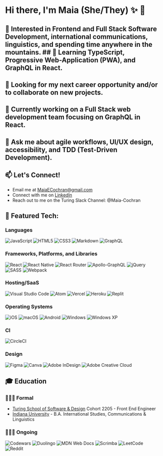 # Hi there, I'm Maia (She/They) ✨ 👋

## 👀 Interested in Frontend and Full Stack Software Development, international communications, linguistics, and spending time anywhere in the mountains.  ## 🌱 Learning TypeScript, Progressive Web-Application (PWA), and GraphQL in React. 
## 💞️ Looking for my next career opportunity and/or to collaborate on new projects.
## 🔭 Currently working on a Full Stack web development team focusing on GraphQL in React. 
## 💬 Ask me about agile workflows, UI/UX design, accessibility, and TDD (Test-Driven Development).
## 📫 Let's Connect!
- Email me at [MaiaECochran@gmail.com](mailto:MaiaECochran@gmail.com)
- Connect with me on [LinkedIn](https://www.linkedin.com/in/maiaecochran/)
- Reach out to me on the Turing Slack Channel: @Maia-Cochran

## 👾 Featured Tech: 
### Languages
![JavaScript](https://img.shields.io/badge/javascript-%23323330.svg?style=for-the-badge&logo=javascript&logoColor=%23F7DF1E) ![HTML5](https://img.shields.io/badge/html5-%23E34F26.svg?style=for-the-badge&logo=html5&logoColor=white) ![CSS3](https://img.shields.io/badge/css3-%231572B6.svg?style=for-the-badge&logo=css3&logoColor=white) ![Markdown](https://img.shields.io/badge/markdown-%23000000.svg?style=for-the-badge&logo=markdown&logoColor=white) ![GraphQL](https://img.shields.io/badge/-GraphQL-E10098?style=for-the-badge&logo=graphql&logoColor=white)

### Frameworks, Platforms, and Libraries
![React](https://img.shields.io/badge/react-%2320232a.svg?style=for-the-badge&logo=react&logoColor=%2361DAFB) ![React Native](https://img.shields.io/badge/react_native-%2320232a.svg?style=for-the-badge&logo=react&logoColor=%2361DAFB) ![React Router](https://img.shields.io/badge/React_Router-CA4245?style=for-the-badge&logo=react-router&logoColor=white) ![Apollo-GraphQL](https://img.shields.io/badge/-ApolloGraphQL-311C87?style=for-the-badge&logo=apollo-graphql) ![jQuery](https://img.shields.io/badge/jquery-%230769AD.svg?style=for-the-badge&logo=jquery&logoColor=white) ![SASS](https://img.shields.io/badge/SASS-hotpink.svg?style=for-the-badge&logo=SASS&logoColor=white) ![Webpack](https://img.shields.io/badge/webpack-%238DD6F9.svg?style=for-the-badge&logo=webpack&logoColor=black)

### Hosting/SaaS
![Visual Studio Code](https://img.shields.io/badge/Visual%20Studio%20Code-0078d7.svg?style=for-the-badge&logo=visual-studio-code&logoColor=white) ![Atom](https://img.shields.io/badge/Atom-%2366595C.svg?style=for-the-badge&logo=atom&logoColor=white) ![Vercel](https://img.shields.io/badge/vercel-%23000000.svg?style=for-the-badge&logo=vercel&logoColor=white) ![Heroku](https://img.shields.io/badge/heroku-%23430098.svg?style=for-the-badge&logo=heroku&logoColor=white) ![Replit](https://img.shields.io/badge/Replit-DD1200?style=for-the-badge&logo=Replit&logoColor=white)

### Operating Systems
![iOS](https://img.shields.io/badge/iOS-000000?style=for-the-badge&logo=ios&logoColor=white) ![macOS](https://img.shields.io/badge/mac%20os-000000?style=for-the-badge&logo=macos&logoColor=F0F0F0) ![Android](https://img.shields.io/badge/Android-3DDC84?style=for-the-badge&logo=android&logoColor=white) ![Windows](https://img.shields.io/badge/Windows-0078D6?style=for-the-badge&logo=windows&logoColor=white) ![Windows XP](https://img.shields.io/badge/Windows%20xp-003399?style=for-the-badge&logo=windowsxp&logoColor=white)

### CI
![CircleCI](https://img.shields.io/badge/circle%20ci-%23161616.svg?style=for-the-badge&logo=circleci&logoColor=white)

### Design
![Figma](https://img.shields.io/badge/figma-%23F24E1E.svg?style=for-the-badge&logo=figma&logoColor=white) ![Canva](https://img.shields.io/badge/Canva-%2300C4CC.svg?style=for-the-badge&logo=Canva&logoColor=white) ![Adobe InDesign](https://img.shields.io/badge/Adobe%20InDesign-49021F?style=for-the-badge&logo=adobeindesign&logoColor=white) ![Adobe Creative Cloud](https://img.shields.io/badge/Adobe%20Creative%20Cloud-DA1F26.svg?style=for-the-badge&logo=Adobe%20Creative%20Cloud&logoColor=white)

## 🎓 Education

### 👩🏼‍🎓 Formal 
- [Turing School of Software & Design](https://turing.edu/) Cohort 2205 - Front End Engineer 
- [Indiana University](https://www.indiana.edu/) - B.A. International Studies, Communications & Linguistics

### 👩🏼‍💻 Ongoing 
![Codewars](https://img.shields.io/badge/Codewars-B1361E?style=for-the-badge&logo=codewars&logoColor=grey) ![Duolingo](https://img.shields.io/badge/Duolingo-%234DC730.svg?style=for-the-badge&logo=Duolingo&logoColor=white) ![MDN Web Docs](https://img.shields.io/badge/MDN_Web_Docs-black?style=for-the-badge&logo=mdnwebdocs&logoColor=white) ![Scrimba](https://img.shields.io/badge/scrimba-2B283A?style=for-the-badge&logo=scrimba&logoColor=white) ![LeetCode](https://img.shields.io/badge/LeetCode-000000?style=for-the-badge&logo=LeetCode&logoColor=#d16c06) ![Reddit](https://img.shields.io/badge/Reddit-%23FF4500.svg?style=for-the-badge&logo=Reddit&logoColor=white)

<!--
**Maia-Cochran/Maia-Cochran** is a ✨ _special_ ✨ repository because its `README.md` (this file) appears on your GitHub profile.

Here are some ideas to get you started:

- 🔭 I’m currently working on 
- 🌱 I’m currently learning ...
- 👯 I’m looking to collaborate on ...
- 🤔 I’m looking for help with ...
- 💬 Ask me about ...
-  How to reach me: ...
![TypeScript](https://img.shields.io/badge/typescript-%23007ACC.svg?style=for-the-badge&logo=typescript&logoColor=white)
- ⚡ Fun fact: ...
-->
